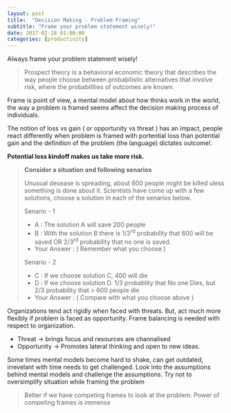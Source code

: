 ```yaml
---
layout: post
title:  "Decision Making - Problem Framing"
subtitle: "Frame your problem statement wisely!"
date: 2017-02-18 01:00:00
categories: [productivity]
---
```


Always frame your problem statement wisely!

> Prospect theory is a behavioral economic theory that describes the  way people choose between probabilistic alternatives that involve risk, where the probabilities of outcomes are known.

Frame is point of view, a mental model about how thinks work in the world, the way a problem is framed seems affect the decision making process of individuals.

The notion of loss vs gain ( or opportunity vs threat ) has an impact, people react differently when problem is framed with portential loss than potential gain and the definition of the problem (the language) dictates outcome!. 

**Potential loss kindoff makes us take more risk.**

> **Consider a situation and following senarios**
> 
> Unusual desease is spreading, about 600 people might be killed uless something is done about it.
> Scientists have come up with a few solutions, choose a solution in each of the senarios below.
> 
> Senario - 1
>   - A : The solution A will save 200 people
>   - B : With the solution B there is 1/3<sup>rd</sup> probability that 600 will be saved OR 2/3<sup>rd</sup> probability that no one is saved.
>   - Your Answer : ( Remember what you choose )
> 
> Senario - 2
>   - C : If we choose solution C, 400 will die
>   - D : If we choose solution D. 1/3 probablity that No one Dies, but 2/3 probability that > 600 people die
> - Your Answer : ( Compare with what you choose above )

Organizations tend act rigidly when faced with threats. But, act much more flexibly if problem is faced as opportunity. Frame balancing is needed with respect to organization.
  - Threat -> brings focus and resources are channalised
  - Opportunity -> Promotes lateral thinking and open to new ideas.

Some times mental models become hard to shake, can get outdated, irrevelant with time needs to get challenged. Look into the assumptions behind mental models and challenge the assumptions. Try not to oversimplify situation while framing the problem

> Better if we have competing frames to look at the problem. Power of competing frames is immense
